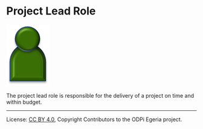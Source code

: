 <!-- SPDX-License-Identifier: CC-BY-4.0 -->
<!-- Copyright Contributors to the ODPi Egeria project. -->

# Project Lead Role

<!--![Icon](project-lead-role.png)-->
<img src="project-lead-role.png">

The project lead role is responsible for the delivery of
a project on time and within budget.





----
License: [CC BY 4.0](https://creativecommons.org/licenses/by/4.0/),
Copyright Contributors to the ODPi Egeria project.